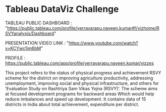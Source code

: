 # Tableau DataViz Challenge

TABLEAU PUBLIC DASHBOARD  : "https://public.tableau.com/profile/yerravarapu.naveen.kumar#!/vizhome/RSVYanalysis/Dashboard"

PRESENTATION VIDEO LINK : "https://www.youtube.com/watch?v=KCYwc1im6bM"

PROFILE : https://public.tableau.com/app/profile/yerravarapu.naveen.kumar/vizzes

   This project refers to the status of physical progress and achievement RSVY
scheme for the district on improving agriculture productivity, addressing unemployment,
improving social and physical infrastructure, and others for ‘Evaluation Study on Rashtriya
Sam Vikas Yojna (RSVY)’. The scheme aims at focused development programs for
backward areas Which would help reduce imbalances and speed up development. It
contains data of 15 districts in India about total achievement, expenditure per district.
